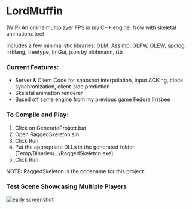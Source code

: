 # LordMuffin
(WIP) An online multiplayer FPS in my C++ engine. Now with skeletal animations too!

Includes a few minimalistic libraries: GLM, Assimp, GLFW, GLEW, spdlog, irrklang, freetype, ImGui, json by nlohmann, rttr

### Current Features: ###
- Server & Client Code for snapshot interpolation, input ACKing, clock synchronization, client-side prediction <br>
- Skeletal animation renderer <br>
- Based off same engine from my previous game Fedora Frisbee <br>

### To Compile and Play: ###
1. Click on GenerateProject.bat <br>
2. Open RaggedSkeleton.sln <br>
3. Click Run
4. Put the appropriate DLLs in the generated folder [Temp/Binaries/.../RaggedSkeleton.exe]
5. Click Run

NOTE: RaggedSkeleton is the codename for this project.

### Test Scene Showcasing Multiple Players ###
![early screenshot](https://i.imgur.com/4pHtZfv.png)
